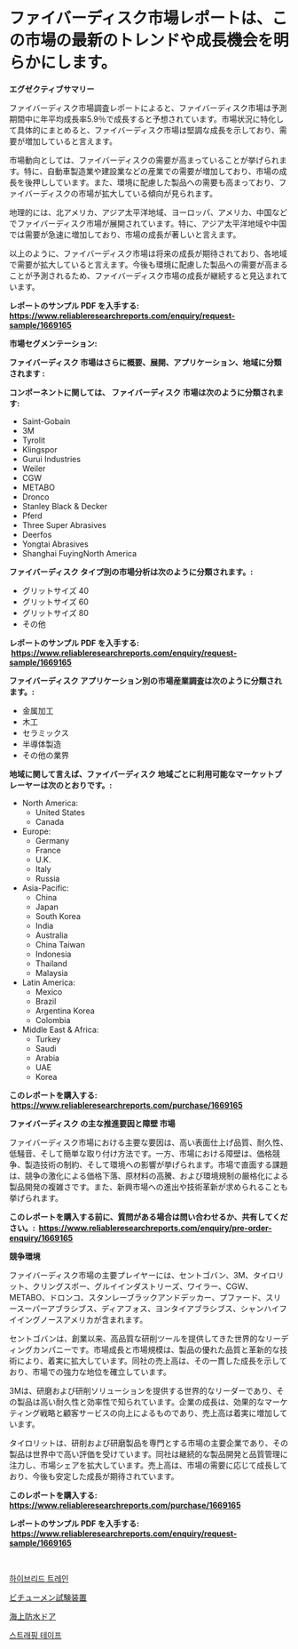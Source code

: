 <p><h1>ファイバーディスク市場レポートは、この市場の最新のトレンドや成長機会を明らかにします。</h1></p><p><strong>エグゼクティブサマリー</strong></p>
<p><p>ファイバーディスク市場調査レポートによると、ファイバーディスク市場は予測期間中に年平均成長率5.9％で成長すると予想されています。市場状況に特化して具体的にまとめると、ファイバーディスク市場は堅調な成長を示しており、需要が増加していると言えます。</p><p>市場動向としては、ファイバーディスクの需要が高まっていることが挙げられます。特に、自動車製造業や建設業などの産業での需要が増加しており、市場の成長を後押ししています。また、環境に配慮した製品への需要も高まっており、ファイバーディスクの市場が拡大している傾向が見られます。</p><p>地理的には、北アメリカ、アジア太平洋地域、ヨーロッパ、アメリカ、中国などでファイバーディスク市場が展開されています。特に、アジア太平洋地域や中国では需要が急速に増加しており、市場の成長が著しいと言えます。</p><p>以上のように、ファイバーディスク市場は将来の成長が期待されており、各地域で需要が拡大していると言えます。今後も環境に配慮した製品への需要が高まることが予測されるため、ファイバーディスク市場の成長が継続すると見込まれています。</p></p>
<p><strong>レポートのサンプル PDF を入手する: <a href="https://www.reliableresearchreports.com/enquiry/request-sample/1669165">https://www.reliableresearchreports.com/enquiry/request-sample/1669165</a></strong></p>
<p><strong>市場セグメンテーション:</strong></p>
<p><strong> ファイバーディスク 市場はさらに概要、展開、アプリケーション、地域に分類されます :</strong></p>
<p><strong>コンポーネントに関しては、 ファイバーディスク 市場は次のように分類されます: &nbsp;</strong></p>
<p><ul><li>Saint-Gobain</li><li>3M</li><li>Tyrolit</li><li>Klingspor</li><li>Gurui Industries</li><li>Weiler</li><li>CGW</li><li>METABO</li><li>Dronco</li><li>Stanley Black & Decker</li><li>Pferd</li><li>Three Super Abrasives</li><li>Deerfos</li><li>Yongtai Abrasives</li><li>Shanghai FuyingNorth America</li></ul></p>
<p><strong> ファイバーディスク タイプ別の市場分析は次のように分類されます。:</strong></p>
<p><ul><li>グリットサイズ 40</li><li>グリットサイズ 60</li><li>グリットサイズ 80</li><li>その他</li></ul></p>
<p><strong>レポートのサンプル PDF を入手する: &nbsp;<a href="https://www.reliableresearchreports.com/enquiry/request-sample/1669165">https://www.reliableresearchreports.com/enquiry/request-sample/1669165</a></strong></p>
<p><strong> ファイバーディスク アプリケーション別の市場産業調査は次のように分類されます。:</strong></p>
<p><ul><li>金属加工</li><li>木工</li><li>セラミックス</li><li>半導体製造</li><li>その他の業界</li></ul></p>
<p><strong>地域に関して言えば、ファイバーディスク 地域ごとに利用可能なマーケットプレーヤーは次のとおりです。:</strong></p>
<p><ul>
    <li>
        North America:
        <ul>
            <li>United States</li>
            <li>Canada</li>
        </ul>
    </li>
    <li>
        Europe:
        <ul>
            <li>Germany</li>
            <li>France</li>
            <li>U.K.</li>
            <li>Italy</li>
            <li>Russia</li>
        </ul>
    </li>
    <li>
        Asia-Pacific:
        <ul>
            <li>China</li>
            <li>Japan</li>
            <li>South Korea</li>
            <li>India</li>
            <li>Australia</li>
            <li>China Taiwan</li>
            <li>Indonesia</li>
            <li>Thailand</li>
            <li>Malaysia</li>
        </ul>
    </li>
    <li>
        Latin America:
        <ul>
            <li>Mexico</li>
            <li>Brazil</li>
            <li>Argentina Korea</li>
            <li>Colombia</li>
        </ul>
    </li>
    <li>
        Middle East & Africa:
        <ul>
            <li>Turkey</li>
            <li>Saudi</li>
            <li>Arabia</li>
            <li>UAE</li>
            <li>Korea</li>
        </ul>
    </li>
    </ul></p>
<p><strong>このレポートを購入する: &nbsp;<a href="https://www.reliableresearchreports.com/purchase/1669165">https://www.reliableresearchreports.com/purchase/1669165</a></strong></p>
<p><strong>ファイバーディスク の主な推進要因と障壁 市場</strong></p>
<p><p>ファイバーディスク市場における主要な要因は、高い表面仕上げ品質、耐久性、低騒音、そして簡単な取り付け方法です。一方、市場における障壁は、価格競争、製造技術の制約、そして環境への影響が挙げられます。市場で直面する課題は、競争の激化による価格下落、原材料の高騰、および環境規制の厳格化による製品開発の複雑さです。また、新興市場への進出や技術革新が求められることも挙げられます。</p></p>
<p><strong>このレポートを購入する前に、質問がある場合は問い合わせるか、共有してください。:&nbsp; <a href="https://www.reliableresearchreports.com/enquiry/pre-order-enquiry/1669165">https://www.reliableresearchreports.com/enquiry/pre-order-enquiry/1669165</a></strong></p>
<p><strong>競争環境</strong></p>
<p><p>ファイバーディスク市場の主要プレイヤーには、セントゴバン、3M、タイロリット、クリングスポー、グルイインダストリーズ、ワイラー、CGW、METABO、ドロンコ、スタンレーブラックアンドデッカー、プファード、スリースーパーアブラシブス、ディアフォス、ヨンタイアブラシブス、シャンハイフイイングノースアメリカが含まれます。</p><p>セントゴバンは、創業以来、高品質な研削ツールを提供してきた世界的なリーディングカンパニーです。市場成長と市場規模は、製品の優れた品質と革新的な技術により、着実に拡大しています。同社の売上高は、その一貫した成長を示しており、市場での強力な地位を確立しています。</p><p>3Mは、研磨および研削ソリューションを提供する世界的なリーダーであり、その製品は高い耐久性と効率性で知られています。企業の成長は、効果的なマーケティング戦略と顧客サービスの向上によるものであり、売上高は着実に増加しています。</p><p>タイロリットは、研削および研磨製品を専門とする市場の主要企業であり、その製品は世界中で高い評価を受けています。同社は継続的な製品開発と品質管理に注力し、市場シェアを拡大しています。売上高は、市場の需要に応じて成長しており、今後も安定した成長が期待されています。</p></p>
<p><strong>このレポートを購入する: &nbsp; <a href="https://www.reliableresearchreports.com/purchase/1669165">https://www.reliableresearchreports.com/purchase/1669165</a></strong></p>
<p><strong>レポートのサンプル PDF を入手する: &nbsp;<a href="https://www.reliableresearchreports.com/enquiry/request-sample/1669165">https://www.reliableresearchreports.com/enquiry/request-sample/1669165</a></strong><strong></strong></p>
<p>&nbsp;</p>
<p><p><a href="https://medium.com/@tomienow676/%ED%98%BC%ED%95%A9-%EC%97%B4%EC%B0%A8-%EC%8B%9C%EC%9E%A5-%EC%84%B1%EA%B3%B5%EC%A0%81%EC%9D%B8-%EB%B9%84%EC%A6%88%EB%8B%88%EC%8A%A4-%EC%A0%84%EB%9E%B5%EC%9D%98-%EC%97%B4%EC%87%A0-2031%EB%85%84%EA%B9%8C%EC%A7%80-%EC%98%88%EC%B8%A1-fcdb4f8802f8">하이브리드 트레인</a></p><p><a href="https://medium.com/@slbola/%E3%83%93%E3%83%81%E3%83%A5%E3%83%BC%E3%83%A1%E3%83%B3%E8%A9%A6%E9%A8%93%E6%A9%9F%E5%99%A8%E5%B8%82%E5%A0%B4%E3%81%AE%E8%A6%8F%E6%A8%A1-cagr-%E5%8B%95%E5%90%91-2024%E5%B9%B4-2030%E5%B9%B4-f04a9e1f0963">ビチューメン試験装置</a></p><p><a href="https://medium.com/@josephee58/%E3%83%9E%E3%83%AA%E3%83%B3%E3%82%A6%E3%82%A9%E3%83%BC%E3%82%BF%E3%83%BC%E3%82%BF%E3%82%A4%E3%83%88%E3%83%89%E3%82%A2%E3%83%BC%E3%82%BA%E5%B8%82%E5%A0%B4%E3%81%AF-%E5%B8%82%E5%A0%B4%E3%82%B7%E3%82%A7%E3%82%A2-%E5%B8%82%E5%A0%B4%E5%8B%95%E5%90%91-%E3%81%8A%E3%82%88%E3%81%B3%E5%B8%82%E5%A0%B4%E6%88%90%E9%95%B7%E3%81%AB%E9%96%A2%E3%81%99%E3%82%8B%E6%83%85%E5%A0%B1%E3%82%92%E6%8F%90%E4%BE%9B%E3%81%97%E3%81%BE%E3%81%99-de444a0d13d0">海上防水ドア</a></p><p><a href="https://medium.com/@kelsiorphy/2024%EB%85%84%EB%B6%80%ED%84%B0-2031%EB%85%84%EA%B9%8C%EC%A7%80%EC%9D%98-%EC%8A%A4%ED%8A%B8%EB%9E%A9%ED%95%91-%ED%85%8C%EC%9D%B4%ED%94%84-%EC%8B%9C%EC%9E%A5-%EB%B6%84%EC%84%9D-%EB%B0%8F-%ED%81%AC%EA%B8%B0-%EC%A0%84%EB%A7%9D-4efe375ee04c">스트래핑 테이프</a></p></p>